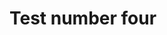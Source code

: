 # Test number four

<embed-code file="org/example/Hello.java"
            fragment="main()"></embed-code>
```java
```
